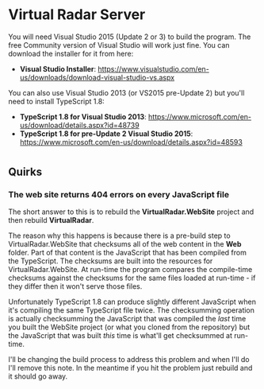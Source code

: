 # Virtual Radar Server

You will need Visual Studio 2015 (Update 2 or 3) to build the program. The free
Community version of Visual Studio will work just fine. You can download the installer
for it from here:

* **Visual Studio Installer**: https://www.visualstudio.com/en-us/downloads/download-visual-studio-vs.aspx

You can also use Visual Studio 2013 (or VS2015 pre-Update 2) but you'll need to install
TypeScript 1.8:

* **TypeScript 1.8 for Visual Studio 2013**: https://www.microsoft.com/en-us/download/details.aspx?id=48739
* **TypeScript 1.8 for pre-Update 2 Visual Studio 2015**: https://www.microsoft.com/en-us/download/details.aspx?id=48593

#
## Quirks

### The web site returns 404 errors on every JavaScript file
The short answer to this is to rebuild the **VirtualRadar.WebSite** project and then rebuild
**VirtualRadar**.

The reason why this happens is because there is a pre-build step to VirtualRadar.WebSite that
checksums all of the web content in the **Web** folder. Part of that content is the JavaScript
that has been compiled from the TypeScript. The checksums are built into the resources for
VirtualRadar.WebSite. At run-time the program compares the compile-time checksums against the
checksums for the same files loaded at run-time - if they differ then it won't serve those
files.

Unfortunately TypeScript 1.8 can produce slightly different JavaScript when it's compiling
the same TypeScript file twice. The checksumming operation is actually checksumming the JavaScript
that was compiled the *last* time you built the WebSite project (or what you cloned from the
repository) but the JavaScript that was built *this* time is what'll get checksummed at run-time.

I'll be changing the build process to address this problem and when I'll do I'll remove this note.
In the meantime if you hit the problem just rebuild and it should go away.

